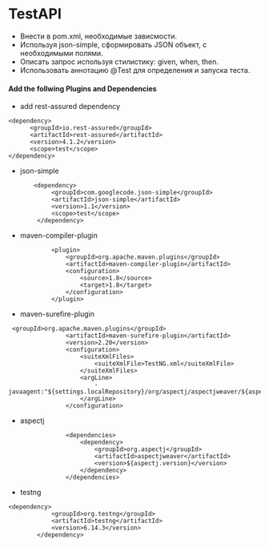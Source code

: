 # TestAPI
- Внести в pom.xml, необходимые зависмости.
- Используя json-simple, сформировать JSON объект, с необходимыми полями. 
- Описать запрос используя стилистику: given, when, then.
- Использовать аннотацию @Test для определения и запуска теста. 

#### Add the follwing Plugins and Dependencies #### 

- add rest-assured dependency
```
<dependency>
      <groupId>io.rest-assured</groupId>
      <artifactId>rest-assured</artifactId>
      <version>4.1.2</version>
      <scope>test</scope>
</dependency>

```
- json-simple
```
       <dependency>
            <groupId>com.googlecode.json-simple</groupId>
            <artifactId>json-simple</artifactId>
            <version>1.1</version>
            <scope>test</scope>
        </dependency>
```
- maven-compiler-plugin 
```
            <plugin>
                <groupId>org.apache.maven.plugins</groupId>
                <artifactId>maven-compiler-plugin</artifactId>
                <configuration>
                    <source>1.8</source>
                    <target>1.8</target>
                </configuration>
            </plugin>
```
- maven-surefire-plugin
```
 <groupId>org.apache.maven.plugins</groupId>
                <artifactId>maven-surefire-plugin</artifactId>
                <version>2.20</version>
                <configuration>
                    <suiteXmlFiles>
                        <suiteXmlFile>TestNG.xml</suiteXmlFile>
                    </suiteXmlFiles>
                    <argLine>
                        -javaagent:"${settings.localRepository}/org/aspectj/aspectjweaver/${aspectj.version}/aspectjweaver-${aspectj.version}.jar"
                    </argLine>
                </configuration>
```

- aspectj
```
                <dependencies>
                    <dependency>
                        <groupId>org.aspectj</groupId>
                        <artifactId>aspectjweaver</artifactId>
                        <version>${aspectj.version}</version>
                    </dependency>
                </dependencies>
```

- testng
```
<dependency>
            <groupId>org.testng</groupId>
            <artifactId>testng</artifactId>
            <version>6.14.3</version>
        </dependency>
```
